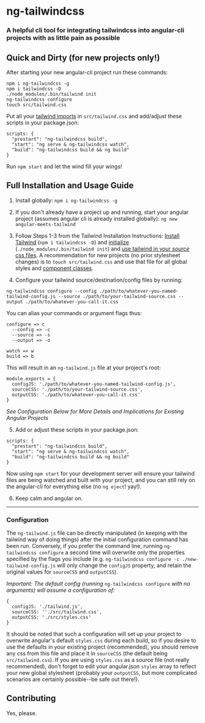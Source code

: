 # ng-tailwindcss
### A helpful cli tool for integrating tailwindcss into angular-cli projects with as little pain as possible

## Quick and Dirty (for new projects only!)

After starting your new angular-cli project run these commands:

  ```
  npm i ng-tailwindcss -g
  npm i tailwindcss -D
  ./node_modules/.bin/tailwind init
  ng-tailwindcss configure
  touch src/tailwind.css 
  ```

Put all your [tailwind imports](https://tailwindcss.com/docs/installation/#3-use-tailwind-in-your-css) in `src/tailwind.css` and add/adjust these scripts in your package.json:

  ```
  scripts: {
    "prestart": "ng-tailwindcss build",
    "start": "ng serve & ng-tailwindcss watch",
    "build": "ng-tailwindcss build && ng build"
  }
  ```

Run `npm start` and let the wind fill your wings!

## Full Installation and Usage Guide

1. Install globally:
  `npm i ng-tailwindcss -g`

2. If you don't already have a project up and running, start your angular project (assumes angular cli is already installed globally):
  `ng new angular-meets-tailwind`

3. Follow Steps 1-3 from the Tailwind Installation Instructions: [Install Tailwind](https://tailwindcss.com/docs/installation#1-install-tailwind-via-npm) (`npm i tailwindcss -D`) and [initialize](https://tailwindcss.com/docs/installation#2-create-a-tailwind-config-file) (`./node_modules/.bin/tailwind init`) and [use tailwind in your _source_ css files](https://tailwindcss.com/docs/installation#3-use-tailwind-in-your-css).
A recommendation for new projects (no prior stylesheet changes) is to `touch src/tailwind.css` and use that file for all global styles and [component classes](https://tailwindcss.com/docs/extracting-components).

4. Configure your tailwind source/destination/config files by running:

  ```
  ng-tailwindcss configure --config ./path/to/whatever-you-named-tailwind-config.js --source ./path/to/your-tailwind-source.css --output ./path/to/whatever-you-call-it.css
  ```

You can alias your commands or argument flags thus:

  ```
  configure => c
    --config => -c
    --source => -s
    --output => -o

  watch => w
  build => b
  ```

This will result in an `ng-tailwind.js` file at your project's root:

  ```
  module.exports = {
    configJS: './path/to/whatever-you-named-tailwind-config.js',
    sourceCSS: './path/to/your-tailwind-source.css',
    outputCSS: './path/to/whatever-you-call-it.css'
  }
  ```

  _See Configuration Below for More Details and Implications for Existing Angular Projects_

5. Add or adjust these scripts in your package.json:

  ```
  scripts: {
    "prestart": "ng-tailwindcss build",
    "start": "ng serve & ng-tailwindcss watch",
    "build": "ng-tailwindcss build && ng build"
  }
  ```

  Now using `npm start` for your development server will ensure your tailwind files are being watched and built with your project, and you can still rely on the angular-cli for everything else (no `ng eject`! yay!).

6. Keep calm and angular on.

------

### Configuration
The `ng-tailwind.js` file can be directly manipulated (in keeping with the tailwind way of doing things) after the initial configuration command has been run. Conversely, if you prefer the command line, running `ng-tailwindcss configure` a second time will overwrite only the properties specified by the flags you include (e.g. `ng-tailwindcss configure -c ./new-tailwind-config.js` will only change the `configJS` property, and retain the original values for `sourceCSS` and `outputCSS`).

_*Important*: The default config (running_ `ng-tailwindcss configure` _with no arguments) will assume a configuration of:_
  ```
  {
    configJS: './tailwind.js',
    sourceCSS: ''./src/tailwind.css',
    outputCSS: './src/styles.css'
  }
  ```

It should be noted that such a configuration will set up your project to overwrite angular's default `styles.css` during each build, so if you desire to use the defaults in your existing project (recommended), you should remove any css from this file and place it in `sourceCSS` (the default being `src/tailwind.css`). If you are using `styles.css` as a source file (not really recommended), don't forget to edit your angular.json `styles` array to reflect your new global stylesheet (probably your `outputCSS`, but more complicated scenarios are certainly possible--be safe out there!).

## Contributing

Yes, please.